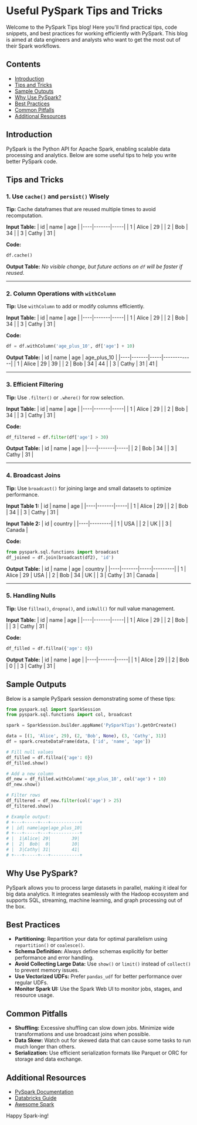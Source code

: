 # Useful PySpark Tips and Tricks

Welcome to the PySpark Tips blog! Here you'll find practical tips, code snippets, and best practices for working efficiently with PySpark. This blog is aimed at data engineers and analysts who want to get the most out of their Spark workflows.

## Contents
- [Introduction](#introduction)
- [Tips and Tricks](#tips-and-tricks)
- [Sample Outputs](#sample-outputs)
- [Why Use PySpark?](#why-use-pyspark)
- [Best Practices](#best-practices)
- [Common Pitfalls](#common-pitfalls)
- [Additional Resources](#additional-resources)

## Introduction
PySpark is the Python API for Apache Spark, enabling scalable data processing and analytics. Below are some useful tips to help you write better PySpark code.

## Tips and Tricks

### 1. Use `cache()` and `persist()` Wisely
**Tip:** Cache dataframes that are reused multiple times to avoid recomputation.

**Input Table:**
| id | name  | age |
|----|-------|-----|
| 1  | Alice | 29  |
| 2  | Bob   | 34  |
| 3  | Cathy | 31  |

**Code:**
```python
df.cache()
```
**Output Table:**
_No visible change, but future actions on `df` will be faster if reused._

---

### 2. Column Operations with `withColumn`
**Tip:** Use `withColumn` to add or modify columns efficiently.

**Input Table:**
| id | name  | age |
|----|-------|-----|
| 1  | Alice | 29  |
| 2  | Bob   | 34  |
| 3  | Cathy | 31  |

**Code:**
```python
df = df.withColumn('age_plus_10', df['age'] + 10)
```
**Output Table:**
| id | name  | age | age_plus_10 |
|----|-------|-----|-------------|
| 1  | Alice | 29  | 39          |
| 2  | Bob   | 34  | 44          |
| 3  | Cathy | 31  | 41          |

---

### 3. Efficient Filtering
**Tip:** Use `.filter()` or `.where()` for row selection.

**Input Table:**
| id | name  | age |
|----|-------|-----|
| 1  | Alice | 29  |
| 2  | Bob   | 34  |
| 3  | Cathy | 31  |

**Code:**
```python
df_filtered = df.filter(df['age'] > 30)
```
**Output Table:**
| id | name  | age |
|----|-------|-----|
| 2  | Bob   | 34  |
| 3  | Cathy | 31  |

---

### 4. Broadcast Joins
**Tip:** Use `broadcast()` for joining large and small datasets to optimize performance.

**Input Table 1:**
| id | name  | age |
|----|-------|-----|
| 1  | Alice | 29  |
| 2  | Bob   | 34  |
| 3  | Cathy | 31  |

**Input Table 2:**
| id | country |
|----|---------|
| 1  | USA     |
| 2  | UK      |
| 3  | Canada  |

**Code:**
```python
from pyspark.sql.functions import broadcast
df_joined = df.join(broadcast(df2), 'id')
```
**Output Table:**
| id | name  | age | country |
|----|-------|-----|---------|
| 1  | Alice | 29  | USA     |
| 2  | Bob   | 34  | UK      |
| 3  | Cathy | 31  | Canada  |

---

### 5. Handling Nulls
**Tip:** Use `fillna()`, `dropna()`, and `isNull()` for null value management.

**Input Table:**
| id | name  | age |
|----|-------|-----|
| 1  | Alice | 29  |
| 2  | Bob   |     |
| 3  | Cathy | 31  |

**Code:**
```python
df_filled = df.fillna({'age': 0})
```
**Output Table:**
| id | name  | age |
|----|-------|-----|
| 1  | Alice | 29  |
| 2  | Bob   | 0   |
| 3  | Cathy | 31  |

## Sample Outputs
Below is a sample PySpark session demonstrating some of these tips:

```python
from pyspark.sql import SparkSession
from pyspark.sql.functions import col, broadcast

spark = SparkSession.builder.appName('PySparkTips').getOrCreate()

data = [(1, 'Alice', 29), (2, 'Bob', None), (3, 'Cathy', 31)]
df = spark.createDataFrame(data, ['id', 'name', 'age'])

# Fill null values
df_filled = df.fillna({'age': 0})
df_filled.show()

# Add a new column
df_new = df_filled.withColumn('age_plus_10', col('age') + 10)
df_new.show()

# Filter rows
df_filtered = df_new.filter(col('age') > 25)
df_filtered.show()

# Example output:
# +---+-----+---+-----------+
# | id| name|age|age_plus_10|
# +---+-----+---+-----------+
# |  1|Alice| 29|        39|
# |  2|  Bob|  0|        10|
# |  3|Cathy| 31|        41|
# +---+-----+---+-----------+
```

## Why Use PySpark?
PySpark allows you to process large datasets in parallel, making it ideal for big data analytics. It integrates seamlessly with the Hadoop ecosystem and supports SQL, streaming, machine learning, and graph processing out of the box.

## Best Practices
- **Partitioning:** Repartition your data for optimal parallelism using `repartition()` or `coalesce()`.
- **Schema Definition:** Always define schemas explicitly for better performance and error handling.
- **Avoid Collecting Large Data:** Use `show()` or `limit()` instead of `collect()` to prevent memory issues.
- **Use Vectorized UDFs:** Prefer `pandas_udf` for better performance over regular UDFs.
- **Monitor Spark UI:** Use the Spark Web UI to monitor jobs, stages, and resource usage.

## Common Pitfalls
- **Shuffling:** Excessive shuffling can slow down jobs. Minimize wide transformations and use broadcast joins when possible.
- **Data Skew:** Watch out for skewed data that can cause some tasks to run much longer than others.
- **Serialization:** Use efficient serialization formats like Parquet or ORC for storage and data exchange.

## Additional Resources
- [PySpark Documentation](https://spark.apache.org/docs/latest/api/python/)
- [Databricks Guide](https://docs.databricks.com/)
- [Awesome Spark](https://github.com/awesome-spark/awesome-spark)

Happy Spark-ing!
